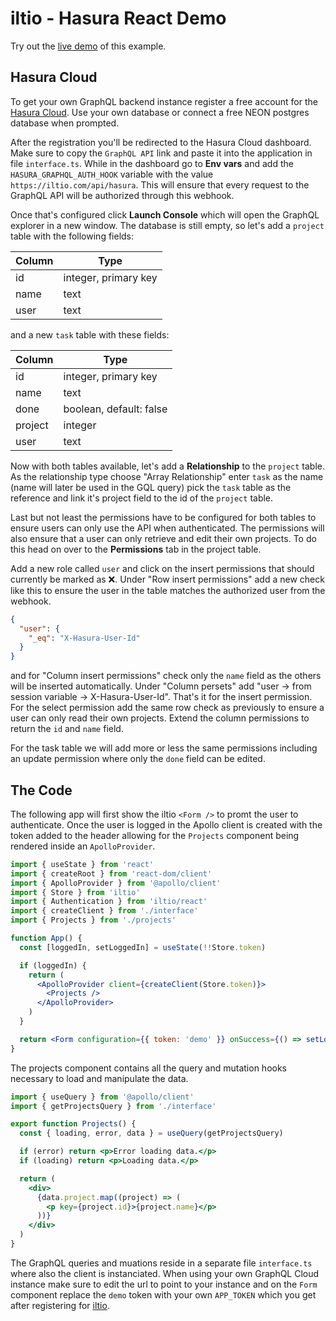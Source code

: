 # iltio - Hasura React Demo

Try out the [live demo](https://iltio-hasura-demo.vercel.app) of this example.

## Hasura Cloud

To get your own GraphQL backend instance register a free account for the [Hasura Cloud](https://cloud.hasura.io/signup). Use your own database or connect a free NEON postgres database when prompted.

After the registration you'll be redirected to the Hasura Cloud dashboard. Make sure to copy the `GraphQL API` link and paste it into the application in file `interface.ts`. While in the dashboard go to **Env vars** and add the `HASURA_GRAPHQL_AUTH_HOOK` variable with the value `https://iltio.com/api/hasura`. This will ensure that every request to the GraphQL API will be authorized through this webhook.

Once that's configured click **Launch Console** which will open the GraphQL explorer in a new window. The database is still empty, so let's add a `project` table with the following fields:

| Column | Type                 |
| ------ | -------------------- |
| id     | integer, primary key |
| name   | text                 |
| user   | text                 |

and a new `task` table with these fields:

| Column  | Type                    |
| ------- | ----------------------- |
| id      | integer, primary key    |
| name    | text                    |
| done    | boolean, default: false |
| project | integer                 |
| user    | text                    |

Now with both tables available, let's add a **Relationship** to the `project` table. As the relationship type choose "Array Relationship" enter `task` as the name (name will later be used in the GQL query) pick the `task` table as the reference and link it's project field to the id of the `project` table.

Last but not least the permissions have to be configured for both tables to ensure users can only use the API when authenticated. The permissions will also ensure that a user can only retrieve and edit their own projects. To do this head on over to the **Permissions** tab in the project table.

Add a new role called `user` and click on the insert permissions that should currently be marked as ❌. Under "Row insert permissions" add a new check like this to ensure the user in the table matches the authorized user from the webhook.

```json
{
  "user": {
    "_eq": "X-Hasura-User-Id"
  }
}
```

and for "Column insert permissions" check only the `name` field as the others will be inserted automatically. Under "Column persets" add "user -> from session variable -> X-Hasura-User-Id". That's it for the insert permission. For the select permission add the same row check as previously to ensure a user can only read their own projects. Extend the column permissions to return the `id` and `name` field.

For the task table we will add more or less the same permissions including an update permission where only the `done` field can be edited.

## The Code

The following app will first show the iltio `<Form />` to promt the user to authenticate. Once the user is logged in the Apollo client is created with the token added to the header allowing for the `Projects` component being rendered inside an `ApolloProvider`.

```jsx
import { useState } from 'react'
import { createRoot } from 'react-dom/client'
import { ApolloProvider } from '@apollo/client'
import { Store } from 'iltio'
import { Authentication } from 'iltio/react'
import { createClient } from './interface'
import { Projects } from './projects'

function App() {
  const [loggedIn, setLoggedIn] = useState(!!Store.token)

  if (loggedIn) {
    return (
      <ApolloProvider client={createClient(Store.token)}>
        <Projects />
      </ApolloProvider>
    )
  }

  return <Form configuration={{ token: 'demo' }} onSuccess={() => setLoggedIn(true)} />
}
```

The projects component contains all the query and mutation hooks necessary to load and manipulate the data.

```jsx
import { useQuery } from '@apollo/client'
import { getProjectsQuery } from './interface'

export function Projects() {
  const { loading, error, data } = useQuery(getProjectsQuery)

  if (error) return <p>Error loading data.</p>
  if (loading) return <p>Loading data.</p>

  return (
    <div>
      {data.project.map((project) => (
        <p key={project.id}>{project.name}</p>
      ))}
    </div>
  )
}
```

The GraphQL queries and muations reside in a separate file `interface.ts` where also the client is instanciated. When using your own GraphQL Cloud instance make sure to edit the url to point to your instance and on the `Form` component replace the `demo` token with your own `APP_TOKEN` which you get after registering for [iltio](https://iltio.com/authenticate).
